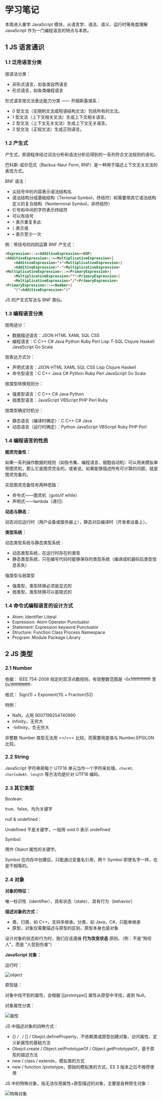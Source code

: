 # 学习笔记

本周进入重学 JavaScript 模块，从语言学、语法、语义、运行时等角度理解 JavaScript 作为一门编程语言的特点与本质。

## 1 JS 语言通识

### 1.1 泛用语言分类

按语法分类：

- 非形式语言，如各类自然语言
- 形式语言，如各类编程语言

形式语言按文法表达能力分类 —— 乔姆斯基谱系：

- 0 型文法（无限制文法或短语结构文法）包括所有的文法。
- 1 型文法（上下文相关文法）生成上下文相关语言。
- 2 型文法（上下文无关文法）生成上下文无关语言。
- 3 型文法（正规文法）生成正则语言。


### 1.2 产生式

产生式，即源程序经过词法分析和语法分析后得到的一系列符合文法规则的语句。

巴科斯-诺尔范式（Backus-Naur Form, BNF）是一种用于描述上下文无关文法的表现方式。

BNF 语法：

- 尖括号中的内容表示语法结构名
- 语法结构分成基础结构（Terminal Symbol，终结符）和需要用其它语法结构定义的复合结构（Nonterminal Symbol，非终结符）
- 引号和中间的字符表示终结符
- 可以有括号
- `*` 表示重复多此
- `|` 表示或
- `+` 表示至少一次

例：带括号的四则运算 BNF 产生式：

```html
<Expression>::=<AdditiveExpression><EOF>
<AdditiveExpression>::=<MultiplicativeExpression>|
	<AdditiveExpression>"+"<MultiplicativeExpression>|
	<AdditiveExpression>"-"<MultiplicativeExpression>
<MultiplicativeExpression>::=<PrimaryExpression>|
	<MultiplicativeExpression>"*"<PrimaryExpression>|
	<MultiplicativeExpression>"/"<PrimaryExpression>
<PrimaryExpression>::=<Number>|
	"("<AdditiveExpression>")"
```

JS 的产生式写法与 BNF 类似。

### 1.3 编程语言分类

按用途分：
- 数据描述语言：JSON HTML XAML SQL CSS
- 编程语言：C C++ C# Java Python Ruby Perl Lisp T-SQL Clojure Haskell JavaScript Go Scala

按表达方式分：
- 声明式语言：JSON HTML XAML SQL CSS Lisp Clojure Haskell
- 命令型语言：C C++ Java C# Python Ruby Perl JavaScript Go Scala

按类型转换规则分：
- 强类型语言：C C++ C# Java Python
- 弱类型语言：JavaScript VBScript PHP Perl Ruby

按类型确定时机分：
- 静态语言（编译时确定）：C C++ C# Java
- 动态语言（运行时确定）：Python JavaScript VBScript Ruby PHP Perl

### 1.4 编程语言的性质

**图灵完备性：**

如果一系列操作数据的规则（如指令集、编程语言、细胞自动机）可以用来模拟单带图灵机，那么它是图灵完全的。或者说，如果能够描述所有可计算的问题，就是图灵完备的。

实现图灵完备性有两种思路：

- 命令式——图灵机（goto/if while） 
- 声明式——lambda（递归）

**动态与静态：**

动态对应运行时（用户设备或服务器上），静态对应编译时（开发者设备上）。

**类型系统：**

动态类型系统与静态类型系统：

- 动态类型系统，在运行时存在的类型
- 静态类型系统，只在编写代码时能够保存的类型系统（编译成机器码后类型信息丢失）

强类型与弱类型

- 强类型，类型转换必须是显式的
- 弱类型，类型转换可以是隐式的


### 1.4 命令式编程语言的设计方式

- Atom: Identifier Literal
- Expression: Atom Operator Punctuator
- Statement: Expression keyword Punctuator
- Structure: Function Class Process Namespace
- Program: Module Package Library

## 2 JS 类型

### 2.1 Number

依据： IEEE 754-2008 规定的双浮点数规则，有效整数范围是 -0x1fffffffffffff 至 0x1fffffffffffff-

格式： Sign(1) + Exponent(11) + Fraction(52)

特例：
- NaN，占用 9007199254740990
- Infinity，无穷大
- -Infinity，负无穷大

非整数 Number 类型无法用 ==/=== 比较，而需要用差值与 Number.EPSILON 比较。

### 2.2 String

JavaScript 字符串把每个 UTF16 单元当作一个字符来处理。`charAt、charCodeAt、length` 等方法均是针对 UTF16 编码。

### 2.3 其它类型

Boolean: 

true、false，均为关键字

null & undefined：

Undefined 不是关键字，一般用 void 0 表示 undefined

Symbol:

用作 Object 属性的关键字。

Symbol 在内存中创建后，只能通过变量名引用，两个 Symbol 即使名字一样，也是不相等的。

### 2.4 对象

**对象的特征：**

唯一标识性（identifier）、具有状态（state）、具有行为（behavior）

**描述对象的方式：**

- 类，归类，如 C++，支持多继承。分类，如 Java，C#，只能单继承
- 原型，对象仅需要描述与原型的区别，原型本身也是对象

设计对象的状态和行为时，我们应该遵循 **行为改变状态** 原则。（例：不是“狗咬人”，而是 “人受到伤害”）

**JavaScript 对象：**

运行时：

![object](https://img-blog.csdnimg.cn/20210404223659181.png)

原型链： 

对象中找不到的属性，会根据 [[prototype]] 属性从原型中寻找，直到 Null。

对象属性分类：

![属性](https://img-blog.csdnimg.cn/20210404224002228.png)

JS 中描述对象的四种方式：

- {} / . / [] / Obejct.defineProperty，不依赖类或原型创建对象、访问属性、定义新属性的基础方法
- Obejct.create / Object.setPrototypeOf / Object.getPrototypeOf，基于原型的描述方法
- new / class / extends，模拟类的方式
- new / function /prototype，原始的模拟类的方式，ES 3 版本之后不推荐使用

JS 中的特殊对象，指无法仅用属性+原型描述的对象，主要是各种原生对象：

![特殊对象](https://img-blog.csdnimg.cn/20210404224431809.png)